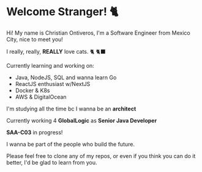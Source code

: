 # Welcome Stranger! 🐈
Hi! My name is Christian Ontiveros, I'm a Software Engineer from Mexico City, nice to meet you!

I really, really, **REALLY** love cats. 🐈 🐈‍⬛

Currently learning and working on:

- Java, NodeJS, SQL and wanna learn Go
- ReactJS enthusiast w/NextJS
- Docker & K8s
- AWS & DigitalOcean

I'm studying all the time bc I wanna be an **architect**

Currently working 4 **GlobalLogic** as **Senior Java Developer**

**SAA-C03** in progress!

I wanna be part of the people who build the future.

Please feel free to clone any of my repos, or even if you think you can do it better, I'd be glad to learn from you.
